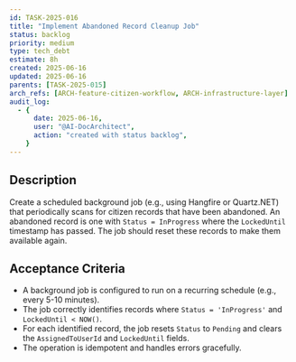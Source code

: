 ```yaml
---
id: TASK-2025-016
title: "Implement Abandoned Record Cleanup Job"
status: backlog
priority: medium
type: tech_debt
estimate: 8h
created: 2025-06-16
updated: 2025-06-16
parents: [TASK-2025-015]
arch_refs: [ARCH-feature-citizen-workflow, ARCH-infrastructure-layer]
audit_log:
  - {
      date: 2025-06-16,
      user: "@AI-DocArchitect",
      action: "created with status backlog",
    }
---
```


## Description

Create a scheduled background job (e.g., using Hangfire or Quartz.NET) that periodically scans for citizen records that have been abandoned. An abandoned record is one with `Status = InProgress` where the `LockedUntil` timestamp has passed. The job should reset these records to make them available again.

## Acceptance Criteria

- A background job is configured to run on a recurring schedule (e.g., every 5-10 minutes).
- The job correctly identifies records where `Status = 'InProgress'` and `LockedUntil < NOW()`.
- For each identified record, the job resets `Status` to `Pending` and clears the `AssignedToUserId` and `LockedUntil` fields.
- The operation is idempotent and handles errors gracefully.
